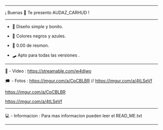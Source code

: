 -------------------------------------------------

¡ Buenas 👋 Te presento AUDAZ_CARHUD !

-------------------------------------------------

- 🦠 Diseño simple y bonito.


- 🌌 Colores negros y azules.


- 📘 0.00 de resmon.


- 🛹 Apto para todas las versiones .


------------------------------------------------


📸 - Video : https://streamable.com/w4djwo


🗯 - Fotos : https://imgur.com/a/CpCBLBR // https://imgur.com/a/4tLSeVf


https://imgur.com/a/CpCBLBR


https://imgur.com/a/4tLSeVf


-------------------------------------------------


💻 - Informacion : Para mas informacion pueden leer el READ_ME.txt


-------------------------------------------------
